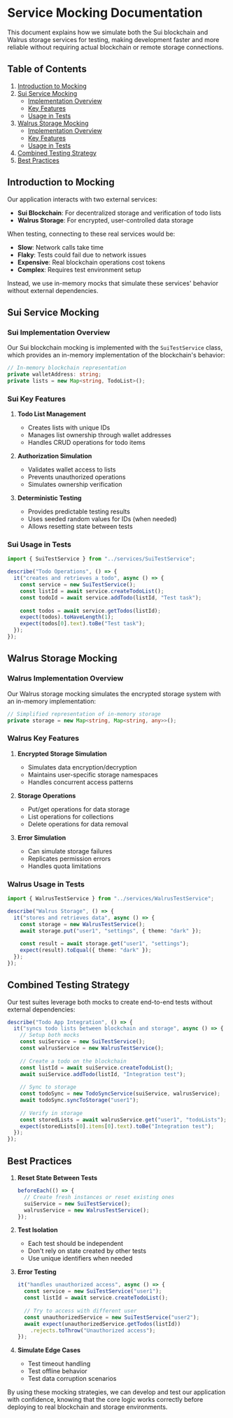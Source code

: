 # Service Mocking Documentation

This document explains how we simulate both the Sui blockchain and Walrus storage services for testing, making development faster and more reliable without requiring actual blockchain or remote storage connections.

## Table of Contents

1. [Introduction to Mocking](#introduction-to-mocking)
2. [Sui Service Mocking](#sui-service-mocking)
   - [Implementation Overview](#sui-implementation-overview)
   - [Key Features](#sui-key-features)
   - [Usage in Tests](#sui-usage-in-tests)
3. [Walrus Storage Mocking](#walrus-storage-mocking)
   - [Implementation Overview](#walrus-implementation-overview)
   - [Key Features](#walrus-key-features)
   - [Usage in Tests](#walrus-usage-in-tests)
4. [Combined Testing Strategy](#combined-testing-strategy)
5. [Best Practices](#best-practices)

## Introduction to Mocking

Our application interacts with two external services:
- **Sui Blockchain**: For decentralized storage and verification of todo lists
- **Walrus Storage**: For encrypted, user-controlled data storage

When testing, connecting to these real services would be:
- **Slow**: Network calls take time
- **Flaky**: Tests could fail due to network issues
- **Expensive**: Real blockchain operations cost tokens
- **Complex**: Requires test environment setup

Instead, we use in-memory mocks that simulate these services' behavior without external dependencies.

## Sui Service Mocking

### Sui Implementation Overview

Our Sui blockchain mocking is implemented with the `SuiTestService` class, which provides an in-memory implementation of the blockchain's behavior:

```typescript
// In-memory blockchain representation
private walletAddress: string;
private lists = new Map<string, TodoList>();
```

### Sui Key Features

1. **Todo List Management**
   - Creates lists with unique IDs
   - Manages list ownership through wallet addresses
   - Handles CRUD operations for todo items

2. **Authorization Simulation**
   - Validates wallet access to lists
   - Prevents unauthorized operations
   - Simulates ownership verification

3. **Deterministic Testing**
   - Provides predictable testing results
   - Uses seeded random values for IDs (when needed)
   - Allows resetting state between tests

### Sui Usage in Tests

```typescript
import { SuiTestService } from "../services/SuiTestService";

describe("Todo Operations", () => {
  it("creates and retrieves a todo", async () => {
    const service = new SuiTestService();
    const listId = await service.createTodoList();
    const todoId = await service.addTodo(listId, "Test task");
    
    const todos = await service.getTodos(listId);
    expect(todos).toHaveLength(1);
    expect(todos[0].text).toBe("Test task");
  });
});
```

## Walrus Storage Mocking

### Walrus Implementation Overview

Our Walrus storage mocking simulates the encrypted storage system with an in-memory implementation:

```typescript
// Simplified representation of in-memory storage
private storage = new Map<string, Map<string, any>>();
```

### Walrus Key Features

1. **Encrypted Storage Simulation**
   - Simulates data encryption/decryption
   - Maintains user-specific storage namespaces
   - Handles concurrent access patterns

2. **Storage Operations**
   - Put/get operations for data storage
   - List operations for collections
   - Delete operations for data removal

3. **Error Simulation**
   - Can simulate storage failures
   - Replicates permission errors
   - Handles quota limitations

### Walrus Usage in Tests

```typescript
import { WalrusTestService } from "../services/WalrusTestService";

describe("Walrus Storage", () => {
  it("stores and retrieves data", async () => {
    const storage = new WalrusTestService();
    await storage.put("user1", "settings", { theme: "dark" });
    
    const result = await storage.get("user1", "settings");
    expect(result).toEqual({ theme: "dark" });
  });
});
```

## Combined Testing Strategy

Our test suites leverage both mocks to create end-to-end tests without external dependencies:

```typescript
describe("Todo App Integration", () => {
  it("syncs todo lists between blockchain and storage", async () => {
    // Setup both mocks
    const suiService = new SuiTestService();
    const walrusService = new WalrusTestService();
    
    // Create a todo on the blockchain
    const listId = await suiService.createTodoList();
    await suiService.addTodo(listId, "Integration test");
    
    // Sync to storage
    const todoSync = new TodoSyncService(suiService, walrusService);
    await todoSync.syncToStorage("user1");
    
    // Verify in storage
    const storedLists = await walrusService.get("user1", "todoLists");
    expect(storedLists[0].items[0].text).toBe("Integration test");
  });
});
```

## Best Practices

1. **Reset State Between Tests**
   ```typescript
   beforeEach(() => {
     // Create fresh instances or reset existing ones
     suiService = new SuiTestService();
     walrusService = new WalrusTestService();
   });
   ```

2. **Test Isolation**
   - Each test should be independent
   - Don't rely on state created by other tests
   - Use unique identifiers when needed

3. **Error Testing**
   ```typescript
   it("handles unauthorized access", async () => {
     const service = new SuiTestService("user1");
     const listId = await service.createTodoList();
     
     // Try to access with different user
     const unauthorizedService = new SuiTestService("user2");
     await expect(unauthorizedService.getTodos(listId))
       .rejects.toThrow("Unauthorized access");
   });
   ```

4. **Simulate Edge Cases**
   - Test timeout handling
   - Test offline behavior
   - Test data corruption scenarios

By using these mocking strategies, we can develop and test our application with confidence, knowing that the core logic works correctly before deploying to real blockchain and storage environments.
